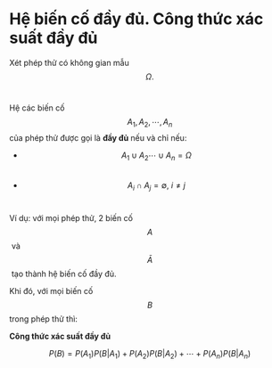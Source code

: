 # Hệ biến cố đầy đủ. Công thức xác suất đầy đủ

Xét phép thử có không gian mẫu $$\Omega.$$​

Hệ các biến cố $$A_1, A_2, \cdots, A_n$$​ của phép thử được gọi là **đầy đủ** nếu và chỉ nếu:

* $$A_1 \cup A_2 \cdots \cup A_n = \Omega$$​
* $$A_i \cap A_j = \emptyset,\ i \neq j$$​

Ví dụ: với mọi phép thử, 2 biến cố $$A$$​ và $$\bar{A}$$​ tạo thành hệ biến cố đầy đủ.

Khi đó, với mọi biến cố $$B$$​ trong phép thử thì:

**Công thức xác suất đầy đủ**

$$P(B) = P(A_1) P(B | A_1) + P(A_2) P(B | A_2) + \cdots + P(A_n) P(B | A_n)$$​
